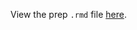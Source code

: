 View the prep `.rmd` file [here](https://github.com/OHI-Science/bhi-prep/blob/draft/baltic2019/ECO/eco_prep.rmd).
